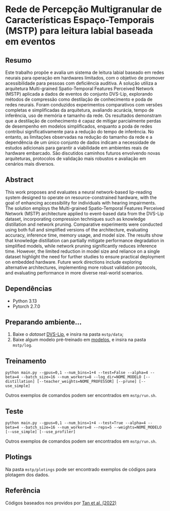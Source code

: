 # Rede de Percepção Multigranular de Características Espaço-Temporais (MSTP) para leitura labial baseada em eventos
## Resumo
Este trabalho propõe e avalia um sistema de leitura labial baseado em redes neurais para operação em hardwares limitados, com o objetivo de promover acessibilidade para pessoas com deficiência auditiva. A solução utiliza a arquitetura Multi-grained Spatio-Temporal Features Perceived Network (MSTP) aplicada a dados de eventos do conjunto DVS-Lip, explorando métodos de compressão como destilação de conhecimento e poda de redes neurais. Foram conduzidos experimentos comparativos com versões completas e simplificadas da arquitetura, avaliando acurácia, tempo de inferência, uso de memória e tamanho da rede. Os resultados demonstram que a destilação de conhecimento é capaz de mitigar parcialmente perdas de desempenho em modelos simplificados, enquanto a poda de redes contribui significativamente para a redução do tempo de inferência. No entanto, as limitações observadas na redução do tamanho da rede e a dependência de um único conjunto de dados indicam a necessidade de estudos adicionais para garantir a viabilidade em ambientes reais de hardware embarcado. São discutidos caminhos futuros envolvendo novas arquiteturas, protocolos de validação mais robustos e avaliação em cenários mais diversos.

## Abstract
This work proposes and evaluates a neural network-based lip-reading system designed to operate on resource-constrained hardware, with the goal of enhancing accessibility for individuals with hearing impairments. The solution employs the Multi-grained Spatio-Temporal Features Perceived Network (MSTP) architecture applied to event-based data from the DVS-Lip dataset, incorporating compression techniques such as knowledge distillation and network pruning. Comparative experiments were conducted using both full and simplified versions of the architecture, evaluating accuracy, inference time, memory usage, and model size. The results show that knowledge distillation can partially mitigate performance degradation in simplified models, while network pruning significantly reduces inference time. However, the limited reduction in model size and reliance on a single dataset highlight the need for further studies to ensure practical deployment on embedded hardware. Future work directions include exploring alternative architectures, implementing more robust validation protocols, and evaluating performance in more diverse real-world scenarios.

## Dependências
* Python 3.13
* Pytorch 2.7.0

## Preparando ambiente...
1. Baixe o *dataset* [DVS-Lip](https://drive.google.com/file/d/1dBEgtmctTTWJlWnuWxFtk8gfOdVVpkQ0/view), e insira na pasta `mstp/data`;
2. Baixe algum modelo pré-treinado em [modelos](https://drive.google.com/drive/folders/1xi9qoQ0LjEoo6SvWOH2pSXrdjia9_jJC?usp=sharing), e insira na pasta `mstp/log`.

## Treinamento
```
python main.py --gpus=0,1 --num_bins=1+4 --test=False --alpha=4 --beta=4 --batch_size=16 --num_workers=8 --log_dir=NOME_MODELO [--distillation] [--teacher_weights=NOME_PROFESSOR] [--prune] [--use_simple]
```

Outros exemplos de comandos podem ser encontrados em `mstp/run.sh`.

## Teste
```
python main.py --gpus=0,1 --num_bins=1+4 --test=True --alpha=4 --beta=4 --batch_size=16 --num_workers=8 --reps=5 --weights=NOME_MODELO [--use_simple] [--use_profiler]
```

Outros exemplos de comandos podem ser encontrados em `mstp/run.sh`.

## Plotings
Na pasta `mstp/plotings` pode ser encontrado exemplos de códigos para plotagem dos dados.

## Referência
Códigos baseados nos providos por [Tan et al. (2022)](https://github.com/tgc1997/event-based-lip-reading)
